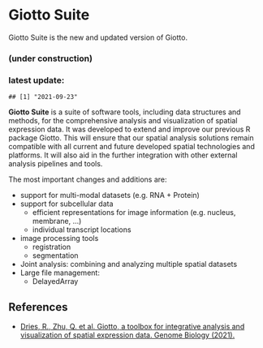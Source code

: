 
<!-- README.md is generated from README.Rmd. Please edit that file -->
<!-- This line is from RStudio -->

# Giotto Suite

Giotto Suite is the new and updated version of Giotto.

### (under construction)

### latest update:

    ## [1] "2021-09-23"

<!-- badges: start -->
<!-- badges: end -->

**Giotto Suite** is a suite of software tools, including data structures
and methods, for the comprehensive analysis and visualization of spatial
expression data. It was developed to extend and improve our previous R
package Giotto. This will ensure that our spatial analysis solutions
remain compatible with all current and future developed spatial
technologies and platforms. It will also aid in the further integration
with other external analysis pipelines and tools.

The most important changes and additions are:

-   support for multi-modal datasets (e.g. RNA + Protein)
-   support for subcellular data
    -   efficient representations for image information (e.g. nucleus,
        membrane, …)  
    -   individual transcript locations
-   image processing tools
    -   registration  
    -   segmentation  
-   Joint analysis: combining and analyzing multiple spatial datasets  
-   Large file management:
    -   DelayedArray

## References

-   [Dries, R., Zhu, Q. et al. Giotto, a toolbox for integrative
    analysis and visualization of spatial expression data. Genome
    Biology
    (2021).](https://genomebiology.biomedcentral.com/articles/10.1186/s13059-021-02286-2)
